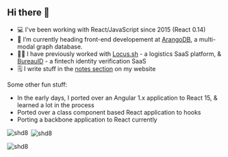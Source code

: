 ## Hi there 👋

<!--
**palashkaria/palashkaria** is a ✨ _special_ ✨ repository because its `README.md` (this file) appears on your GitHub profile.

Here are some ideas to get you started:

- 🔭 I’m currently working on ...
- 🌱 I’m currently learning ...
- 👯 I’m looking to collaborate on ...
- 🤔 I’m looking for help with ...
- 💬 Ask me about ...
- 📫 How to reach me: ...
- 😄 Pronouns: ...
- ⚡ Fun fact: ...
-->



- 💻 I've been working with React/JavaScript since 2015 (React 0.14)
- 🔭 I’m currently heading front-end developement at [ArangoDB](https://arangodb.com), a multi-modal graph database.
- 💪🏼 I have previously worked with [Locus.sh](https://locus.sh) - a logistics SaaS platform, & [BureauID](https://bureau.id) - a fintech identity verification SaaS
- 🗒️ I write stuff in the [notes section](https://palash.co/notes) on my website


Some other fun stuff:
- In the early days, I ported over an Angular 1.x application to React 15, & learned a lot in the process
- Ported over a class component based React application to hooks
- Porting a backbone application to React currently


<p><img align="left" src="https://github-readme-stats.vercel.app/api/top-langs?username=palashkaria&show_icons=true&locale=en&layout=compact" alt="shd8" /></p>

<p>&nbsp;<img align="center" src="https://github-readme-stats.vercel.app/api?username=palashkaria&show_icons=true&locale=en" alt="shd8" /></p>

<p><img align="center" src="https://github-readme-streak-stats.herokuapp.com/?user=palashkaria" alt="shd8" /></p>
